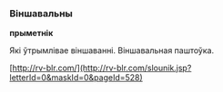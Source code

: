 ### Віншавальны
**прыметнік**

Які ўтрымлівае віншаванні. Віншавальная паштоўка.

<a rel="author">[http://rv-blr.com/](http://rv-blr.com/slounik.jsp?letterId=0&maskId=0&pageId=528)</a>
